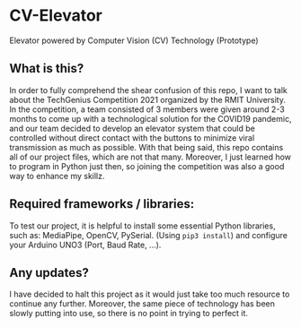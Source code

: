 # CV-Elevator
Elevator powered by Computer Vision (CV) Technology (Prototype)

## What is this?
In order to fully comprehend the shear confusion of this repo, I want to talk about the TechGenius Competition 2021 organized by the RMIT University. In the competition, a team consisted of 3 members were given around 2-3 months to come up with a technological solution for the COVID19 pandemic, and our team decided to develop an elevator system that could be controlled without direct contact with the buttons to minimize viral transmission as much as possible. With that being said, this repo contains all of our project files, which are not that many. Moreover, I just learned how to program in Python just then, so joining the competition was also a good way to enhance my skillz.

## Required frameworks / libraries:
To test our project, it is helpful to install some essential Python libraries, such as: MediaPipe, OpenCV, PySerial. (Using `pip3 install`) and configure your Arduino UNO3 (Port, Baud Rate, ...).

## Any updates?
I have decided to halt this project as it would just take too much resource to continue any further. Moreover, the same piece of technology has been slowly putting into use, so there is no point in trying to perfect it. 
